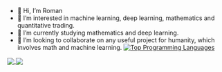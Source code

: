 - 👋 Hi, I’m Roman
- 👀 I’m interested in machine learning, deep learning, mathematics and quantitative trading. 
- 🌱 I’m currently studying mathematics and deep learning.
- 💞️ I’m looking to collaborate on any useful project for humanity, which involves math and machine learning.
[![Top Programming Languages](https://github-readme-stats.vercel.app/api/top-langs/?username=romanvoyt&layout=compact)](https://github.com/romanvoyt)


<a href="https://github.com/romanvoyt/github-readme-stats">
  <img align="center" src="https://github-readme-stats.vercel.app/api?username=romanvoyt&show_icons=true&theme=default" />
</a>
<a href="https://github.com/romanvoyt/mnist_classifier">
  <img align="center" src="https://github-readme-stats.vercel.app/api/top-langs/?username=romanvoyt&layout=compact" />
</a>


<!---
romanvoyt/romanvoyt is a ✨ special ✨ repository because its `README.md` (this file) appears on your GitHub profile.
You can click the Preview link to take a look at your changes.
--->
